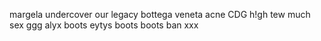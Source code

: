 margela
undercover
our legacy
bottega veneta
acne
CDG
h!gh
tew much
sex
ggg
alyx boots
eytys boots
boots
ban
xxx
